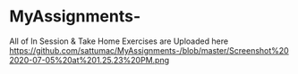 # MyAssignments-

All of In Session & Take Home Exercises are Uploaded here
https://github.com/sattumac/MyAssignments-/blob/master/Screenshot%202020-07-05%20at%201.25.23%20PM.png
